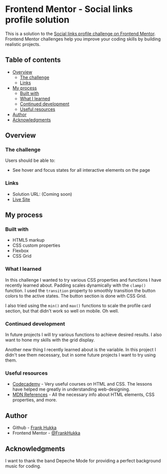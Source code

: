 # Frontend Mentor - Social links profile solution

This is a solution to the [Social links profile challenge on Frontend Mentor](https://www.frontendmentor.io/challenges/social-links-profile-UG32l9m6dQ). Frontend Mentor challenges help you improve your coding skills by building realistic projects. 

## Table of contents

- [Overview](#overview)
  - [The challenge](#the-challenge)
  - [Links](#links)
- [My process](#my-process)
  - [Built with](#built-with)
  - [What I learned](#what-i-learned)
  - [Continued development](#continued-development)
  - [Useful resources](#useful-resources)
- [Author](#author)
- [Acknowledgments](#acknowledgments)


## Overview

### The challenge

Users should be able to:

- See hover and focus states for all interactive elements on the page

### Links

- Solution URL: (Coming soon)
- [Live Site](https://frankhukka.github.io/profilink/)

## My process

### Built with

- HTML5 markup
- CSS custom properties
- Flexbox
- CSS Grid

### What I learned

In this challenge I wanted to try various CSS properties and functions I have recently learned about. Padding scales dynamically with the `clamp()` function. I used the `transition` property to smoothly transition the button colors to the active states. The button section is done with CSS Grid.

I also tried using the `min()` and `max()` functions to scale the profile card section, but that didn't work so well on mobile. Oh well.

### Continued development

In future projects I will try various functions to achieve desired results. I also want to hone my skills with the grid display.

Another new thing I recently learned about is the variable. In this project I didn't see them necessary, but in some future projects I want to try using them.

### Useful resources

- [Codecademy](https://www.codecademy.com/learn) - Very useful courses on HTML and CSS. The lessons have helped me greatly in understanding web-designing.
- [MDN References](https://developer.mozilla.org/en-US/docs/Web) - All the necessary info about HTML elements, CSS properties, and more.

## Author

- Github - [Frank Hukka](https://github.com/FrankHukka)
- Frontend Mentor - [@FrankHukka](https://www.frontendmentor.io/profile/FrankHukka)

## Acknowledgments

I want to thank the band Depeche Mode for providing a perfect background music for coding.
